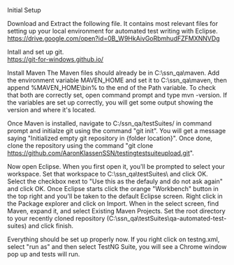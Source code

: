 Initial Setup

Download and Extract the following file.  It contains most relevant files for setting up your local environment for automated test writing with Eclipse.
https://drive.google.com/open?id=0B_W9HkAivGoRbmhudFZFMXNNVDg

Intall and set up git.  
https://git-for-windows.github.io/

Install Maven
The Maven files should already be in C:\ssn_qa\maven.  Add the environment variable MAVEN_HOME and set it to C:\ssn_qa\maven, then append %MAVEN_HOME\bin% to the end of the Path variable.  To check that both are correctly set, open command prompt and type mvn -version.  If the variables are set up correctly, you will get some output showing the version and where it's located.  

Once Maven is installed, navigate to C:/ssn_qa/testSuites/ in command prompt and initialze git using the command "git init".  You will get a message saying "Initialized empty git repository in {folder location}".  Once done, clone the repository using the command "git clone https://github.com/AaronKlassenSSN/testingtestsuiteupload.git".  

Now open Eclipse.  When you first open it, you'll be prompted to select your workspace.  Set that workspace to C:\ssn_qa\testSuites\ and click OK.  Select the checkbox next to "Use this as the defauly and do not ask again" and click OK.  Once Eclipse starts click the orange "Workbench" button in the top right and you'll be taken to the default Eclipse screen.  Right click  in the Package explorer and click on Import.  When in the select screen, find Maven, expand it, and select Existing Maven Projects.  Set the root directory to your recently cloned repository (C:\ssn_qa\testSuites\qa-automated-test-suites\) and click finish.  

Everything should be set up properly now.  If you right click on testng.xml, select "run as" and then select TestNG Suite, you will see a Chrome window pop up and tests will run.  
